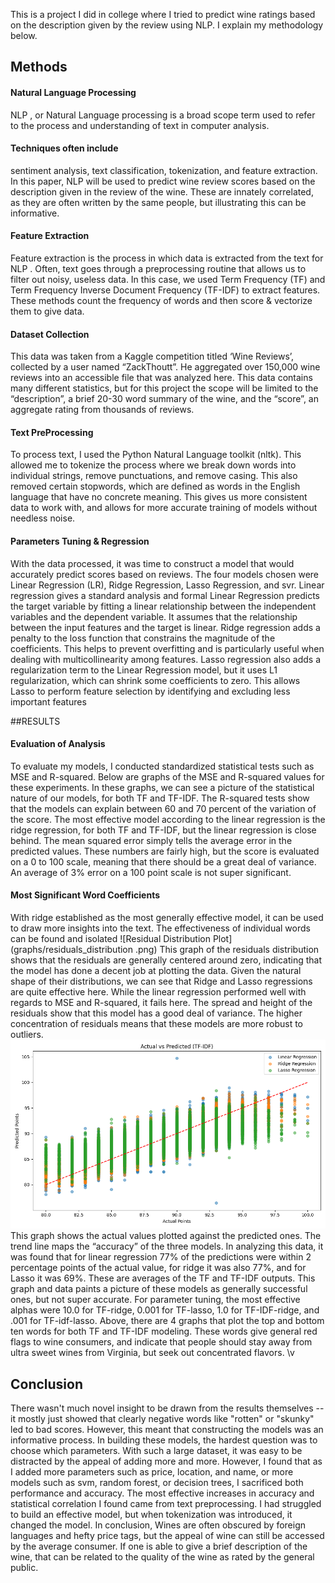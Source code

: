 This is a project I did in college where I tried to predict wine ratings based on the description given by the review using NLP. I explain my methodology below. 

## Methods 
#### Natural Language Processing
NLP , or Natural Language processing is a broad scope
term used to refer to the process and understanding of
text in computer analysis.
#### Techniques often include
sentiment analysis, text classification, tokenization, and
feature extraction. In this paper, NLP will be used to
predict wine review scores based on the description
given in the review of the wine. These are innately
correlated, as they are often written by the same people,
but illustrating this can be informative.
#### Feature Extraction
Feature extraction is the process in which data is
extracted from the text for NLP . Often, text goes
through a preprocessing routine that allows us to filter
out noisy, useless data. In this case, we used Term
Frequency (TF) and Term Frequency Inverse
Document Frequency (TF-IDF) to extract features.
These methods count the frequency of words and then
score & vectorize them to give data.

#### Dataset Collection
This data was taken from a Kaggle competition titled
‘Wine Reviews’, collected by a user named
“ZackThoutt”. He aggregated over 150,000 wine
reviews into an accessible file that was analyzed here.
This data contains many different statistics, but for this
project the scope will be limited to the “description”, a
brief 20-30 word summary of the wine, and the
“score”, an aggregate rating from thousands of
reviews.

#### Text PreProcessing
To process text, I used the Python Natural Language
toolkit (nltk). This allowed me to tokenize the process
where we break down words into individual strings,
remove punctuations, and remove casing. This also
removed certain stopwords, which are defined as
words in the English language that have no concrete
meaning. This gives us more consistent data to work
with, and allows for more accurate training of models
without needless noise.
#### Parameters Tuning & Regression 
With the data processed, it was time to construct a
model that would accurately predict scores based on
reviews. The four models chosen were Linear
Regression (LR), Ridge Regression, Lasso Regression,
and svr. Linear regression gives a standard analysis
and formal Linear Regression predicts the target
variable by fitting a linear relationship between the
independent variables and the dependent variable. It
assumes that the relationship between the input
features and the target is linear. Ridge regression adds
a penalty to the loss function that constrains the
magnitude of the coefficients. This helps to prevent
overfitting and is particularly useful when dealing with
multicollinearity among features. Lasso regression also
adds a regularization term to the Linear Regression
model, but it uses L1 regularization, which can shrink
some coefficients to zero. This allows Lasso to
perform feature selection by identifying and excluding
less important features

##RESULTS 
#### Evaluation of Analysis 
To evaluate my models, I conducted standardized
statistical tests such as MSE and R-squared. Below
are graphs of the MSE and R-squared values for these
experiments.
In these graphs, we can see a picture of the statistical
nature of our models, for both TF and TF-IDF. The
R-squared tests show that the models can explain
between 60 and 70 percent of the variation of the
score. The most effective model according to the linear
regression is the ridge regression, for both TF and
TF-IDF, but the linear regression is close behind. The
mean squared error simply tells the average error in
the predicted values. These numbers are fairly high,
but the score is evaluated on a 0 to 100 scale, meaning
that there should be a great deal of variance. An
average of 3% error on a 100 point scale is not super
significant.
#### Most Significant Word Coefficients 
With ridge established as the most generally effective
model, it can be used to draw more insights into the
text. The effectiveness of individual words can be
found and isolated
![Residual Distribution Plot](graphs/residuals_distribution .png)
This graph of the residuals distribution shows that the
residuals are generally centered around zero,
indicating that the model has done a decent job at
plotting the data. Given the natural shape of their
distributions, we can see that Ridge and Lasso
regressions are quite effective here. While the linear
regression performed well with regards to MSE and
R-squared, it fails here. The spread and height of the
residuals show that this model has a good deal of
variance. The higher concentration of residuals means
that these models are more robust to outliers.
![Predicted vs Actual Plot](graphs/predictedvsactual.png)
This graph shows the actual values plotted against the
predicted ones. The trend line maps the “accuracy” of
the three models. In analyzing this data, it was found
that for linear regression 77% of the predictions were
within 2 percentage points of the actual value, for
ridge it was also 77%, and for Lasso it was 69%.
These are averages of the TF and TF-IDF outputs.
This graph and data paints a picture of these models as
generally successful ones, but not super accurate. For
parameter tuning, the most effective alphas were 10.0
for TF-ridge, 0.001 for TF-lasso, 1.0 for TF-IDF-ridge,
and .001 for TF-idf-lasso.
Above, there are 4 graphs that plot the top and bottom
ten words for both TF and TF-IDF modeling. These
words give general red flags to wine consumers, and
indicate that people should stay away from ultra sweet
wines from Virginia, but seek out concentrated flavors. \v

## Conclusion  
There wasn't much novel insight to be drawn from the results themselves -- it mostly just showed that clearly negative words like "rotten" or "skunky" led to bad scores.  However, this meant that constructing the models was an informative process. 
In building these models, the hardest question was to
choose which parameters. With such a large dataset, it
was easy to be distracted by the appeal of adding more
and more. However, I found that as I added more
parameters such as price, location, and name, or more
models such as svm, random forest, or decision trees, I
sacrificed both performance and accuracy. The most
effective increases in accuracy and statistical
correlation I found came from text preprocessing. I
had struggled to build an effective model, but when
tokenization was introduced, it changed the model.
In conclusion, Wines are often obscured by foreign
languages and hefty price tags, but the appeal of wine
can still be accessed by the average consumer. If one
is able to give a brief description of the wine, that can
be related to the quality of the wine as rated by the
general public.

